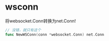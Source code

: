 # wsconn
将websocket.Conn转换为net.Conn!

```go
// 没错，就只有这个
func NewWSConn(conn *websocket.Conn) net.Conn 
```
